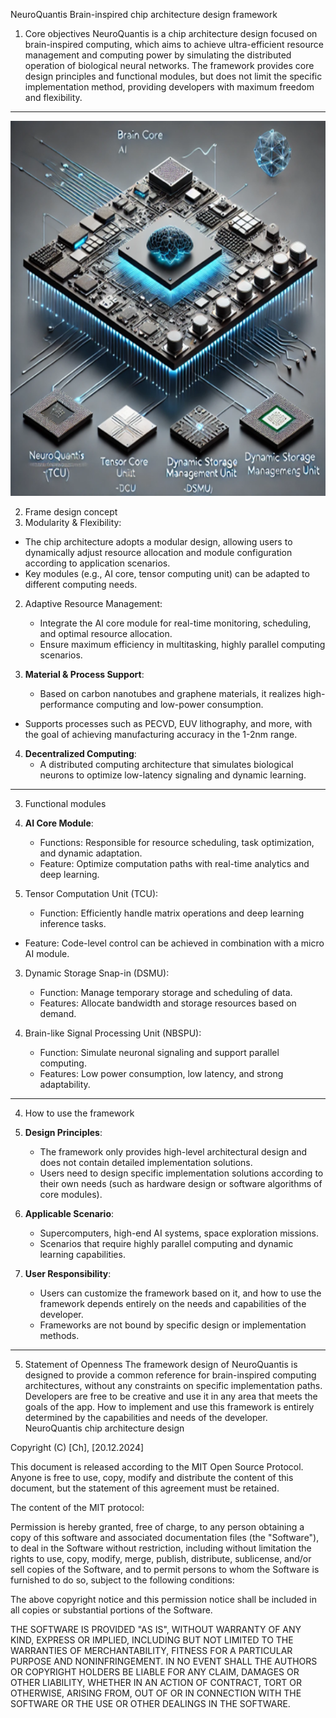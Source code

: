 
NeuroQuantis Brain-inspired chip architecture design framework

1. Core objectives
NeuroQuantis is a chip architecture design focused on brain-inspired computing, which aims to achieve ultra-efficient resource management and computing power by simulating the distributed operation of biological neural networks. The framework provides core design principles and functional modules, but does not limit the specific implementation method, providing developers with maximum freedom and flexibility. 

---

<img src="https://github.com/raw025/NeuroQuantis/blob/main/img/_2025011120044.png" width="600" height="600">

2. Frame design concept
1. Modularity & Flexibility:
 -  The chip architecture adopts a modular design, allowing users to dynamically adjust resource allocation and module configuration according to application scenarios. 
   - Key modules (e.g., AI core, tensor computing unit) can be adapted to different computing needs.  

2. Adaptive Resource Management:
   - Integrate the AI core module for real-time monitoring, scheduling, and optimal resource allocation. 
   - Ensure maximum efficiency in multitasking, highly parallel computing scenarios.  

3. **Material & Process Support**:
   - Based on carbon nanotubes and graphene materials, it realizes high-performance computing and low-power consumption. 
 - Supports processes such as  PECVD, EUV lithography, and more, with the goal of  achieving manufacturing accuracy in the 1-2nm range. 

4. **Decentralized Computing**:
   - A distributed computing architecture that simulates biological neurons to optimize low-latency signaling and dynamic learning.  

---

3. Functional modules
1. **AI Core Module**:
   - Functions: Responsible for resource scheduling, task optimization, and dynamic adaptation. 
   - Feature: Optimize computation paths with real-time analytics and deep learning. 

2. Tensor Computation Unit (TCU):
   - Function: Efficiently handle matrix operations and deep learning inference tasks. 
 -  Feature: Code-level control can be achieved in combination with a micro AI module. 

3. Dynamic Storage Snap-in (DSMU):
   - Function: Manage temporary storage and scheduling of data. 
   - Features: Allocate bandwidth and storage resources based on demand. 

4. Brain-like Signal Processing Unit (NBSPU):
   - Function: Simulate neuronal signaling and support parallel computing. 
   - Features: Low power consumption, low latency, and strong adaptability.  

---

4. How to use the framework
1. **Design Principles**:
   - The framework only provides high-level architectural design and does not contain detailed implementation solutions. 
   - Users need to design specific implementation solutions according to their own needs (such as hardware design or software algorithms of core modules). 

2. **Applicable Scenario**:
   - Supercomputers, high-end AI systems, space exploration missions. 
   - Scenarios that require highly parallel computing and dynamic learning capabilities. 

3. **User Responsibility**:
   - Users can customize the framework based on it, and how to use the framework depends entirely on the needs and capabilities of the developer. 
   - Frameworks are not bound by specific design or implementation methods.  

---

5. Statement of Openness
The framework design of NeuroQuantis is designed to provide a common reference for brain-inspired computing architectures, without any constraints on specific implementation paths. Developers are free to be creative and use it in any area that meets the goals of the app. How to implement and use this framework is entirely determined by the capabilities and needs of the developer. 
NeuroQuantis chip architecture design

Copyright (C) [Ch], [20.12.2024]

This document is released according to the MIT Open Source Protocol. Anyone is free to use, copy, modify and distribute the content of this document, but the statement of this agreement must be retained.

The content of the MIT protocol:

Permission is hereby granted, free of charge, to any person obtaining a copy of this software and associated documentation files (the "Software"), to deal in the Software without restriction, including without limitation the rights to use, copy, modify, merge, publish, distribute, sublicense, and/or sell copies of the Software, and to permit persons to whom the Software is furnished to do so, subject to the following conditions:

The above copyright notice and this permission notice shall be included in all copies or substantial portions of the Software.

THE SOFTWARE IS PROVIDED "AS IS", WITHOUT WARRANTY OF ANY KIND, EXPRESS OR IMPLIED, INCLUDING BUT NOT LIMITED TO THE WARRANTIES OF MERCHANTABILITY, FITNESS FOR A PARTICULAR PURPOSE AND NONINFRINGEMENT. IN NO EVENT SHALL THE AUTHORS OR COPYRIGHT HOLDERS BE LIABLE FOR ANY CLAIM, DAMAGES OR OTHER LIABILITY, WHETHER IN AN ACTION OF CONTRACT, TORT OR OTHERWISE, ARISING FROM, OUT OF OR IN CONNECTION WITH THE SOFTWARE OR THE USE OR OTHER DEALINGS IN THE SOFTWARE.

